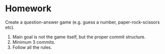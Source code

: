 # Homework
Create a question-answer game (e.g. guess a number, paper-rock-scissors etc).

1. Main goal is not the game itself, but the proper commit structure.
2. Minimum 3 commits.
3. Follow all the rules.
